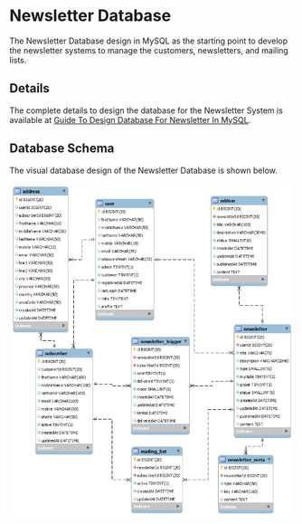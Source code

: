 # Newsletter Database
The Newsletter Database design in MySQL as the starting point to develop the newsletter systems to manage the customers, newsletters, and mailing lists.

## Details
The complete details to design the database for the Newsletter System is available at [Guide To Design Database For Newsletter In MySQL](https://mysql.tutorials24x7.com/blog/guide-to-design-database-for-newsletter-in-mysql).

## Database Schema
The visual database design of the Newsletter Database is shown below.

![Newsletter Database](https://github.com/tutorials24x7/newsletter-database-mysql/blob/master/tutorials24x7-mysql-newsletter-database-design.png "Newsletter Database")
